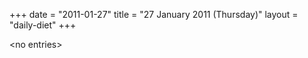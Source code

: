 +++
date = "2011-01-27"
title = "27 January 2011 (Thursday)"
layout = "daily-diet"
+++

\<no entries\>